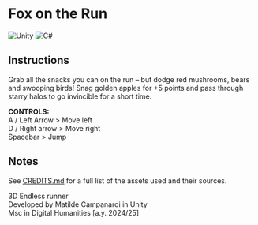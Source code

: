 # Fox on the Run

![Unity](https://img.shields.io/badge/Unity-6000.0.51f1-black?logo=unity)
![C#](https://img.shields.io/badge/C%23-239120?logo=c-sharp&logoColor=white)

## Instructions

Grab all the snacks you can on the run – but dodge red mushrooms, bears and swooping birds! Snag golden apples for +5 points and pass through starry halos to go invincible for a short time.

<b>CONTROLS:</b> </br>
A / Left Arrow > Move left </br>
D / Right arrow > Move right </br>
Spacebar > Jump

## Notes

See [CREDITS.md](CREDITS.md) for a full list of the assets used and their sources.

3D Endless runner <br/>
Developed by Matilde Campanardi in Unity <br/>
Msc in Digital Humanities [a.y. 2024/25]
